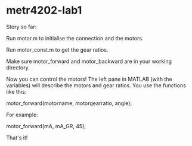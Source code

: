 # metr4202-lab1

Story so far:

Run motor.m to initialise the connection and the motors.

Run motor_const.m to get the gear ratios.

Make sure motor_forward and motor_backward are in your working directory.

Now you can control the motors! The left pane in MATLAB (with the variables) will describe the motors and gear ratios. You use the functions like this:

motor_forward(motorname, motorgearratio, angle);

For example:

motor_forward(mA, mA_GR, 45);

That's it!